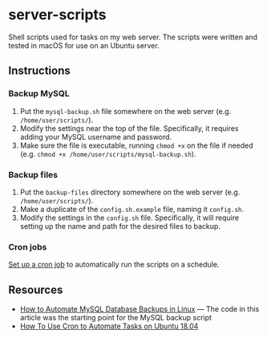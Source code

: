 # server-scripts

Shell scripts used for tasks on my web server. The scripts were written and tested in macOS for use on an Ubuntu server.

## Instructions

### Backup MySQL

1. Put the `mysql-backup.sh` file somewhere on the web server (e.g. `/home/user/scripts/`).
2. Modify the settings near the top of the file. Specifically, it requires adding your MySQL username and password.
3. Make sure the file is executable, running `chmod +x` on the file if needed (e.g. `chmod +x /home/user/scripts/mysql-backup.sh`).

### Backup files

1. Put the `backup-files` directory somewhere on the web server (e.g. `/home/user/scripts/`).
2. Make a duplicate of the `config.sh.example` file, naming it `config.sh`.
3. Modify the settings in the `config.sh` file. Specifically, it will require setting up the name and path for the desired files to backup.

### Cron jobs

[Set up a cron job](https://www.digitalocean.com/community/tutorials/how-to-use-cron-to-automate-tasks-ubuntu-1804) to automatically run the scripts on a schedule.

## Resources

- [How to Automate MySQL Database Backups in Linux](https://sqlbak.com/blog/how-to-automate-mysql-database-backups-in-linux) — The code in this article was the starting point for the MySQL backup script
- [How To Use Cron to Automate Tasks on Ubuntu 18.04](https://www.digitalocean.com/community/tutorials/how-to-use-cron-to-automate-tasks-ubuntu-1804)
